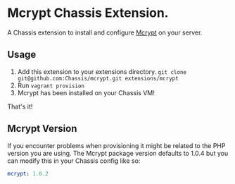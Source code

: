 # Mcrypt Chassis Extension.
A Chassis extension to install and configure
[Mcrypt](http://php.net/manual/en/book.mcrypt.php) on your server.

## Usage
1. Add this extension to your extensions directory. `git clone git@github.com:Chassis/mcrypt.git extensions/mcrypt`
2. Run `vagrant provision`
3. Mcrypt has been installed on your Chassis VM!

That's it!

## Mcrypt Version

If you encounter problems when provisioning it might be related to the PHP version you are using. The Mcrypt package version defaults to 1.0.4 but you can modify this in your Chassis config like so:

```yaml
mcrypt: 1.0.2
```
